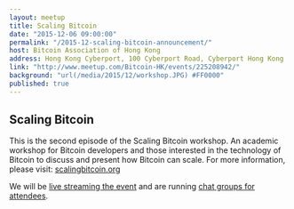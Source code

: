 ```yaml
---
layout: meetup
title: Scaling Bitcoin
date: "2015-12-06 09:00:00"
permalink: "/2015-12-scaling-bitcoin-announcement/"
host: Bitcoin Association of Hong Kong
address: Hong Kong Cyberport, 100 Cyberport Road, Cyberport Hong Kong
link: "http://www.meetup.com/Bitcoin-HK/events/225208942/"
background: "url(/media/2015/12/workshop.JPG) #FF0000"
published: true
---
```


## Scaling Bitcoin

This is the second episode of the Scaling Bitcoin workshop. An academic workshop for Bitcoin developers and those interested in the technology of Bitcoin to discuss and present how Bitcoin can scale. For more information, please visit: [scalingbitcoin.org](https://scalingbitcoin.org/)


We will be [live streaming the event](/scaling-bitcoin-2015/live/) and are running
[chat groups for attendees](/scaling-bitcoin-2015/chat-groups/).
